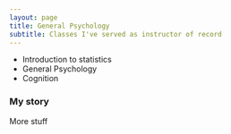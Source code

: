 ```yaml
---
layout: page
title: General Psychology
subtitle: Classes I've served as instructor of record
---
```




- Introduction to statistics
- General Psychology
- Cognition



### My story

More stuff
